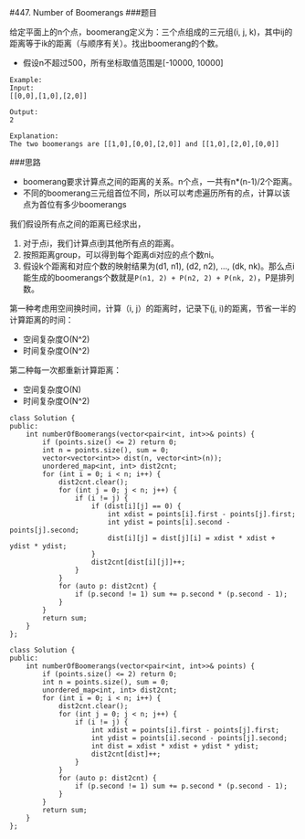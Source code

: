 #447. Number of Boomerangs
###题目

给定平面上的n个点，boomerang定义为：三个点组成的三元组(i, j, k)，其中ij的距离等于ik的距离（与顺序有关）。找出boomerang的个数。
 - 假设n不超过500，所有坐标取值范围是[-10000, 10000]

``` 
Example:
Input:
[[0,0],[1,0],[2,0]]

Output:
2

Explanation:
The two boomerangs are [[1,0],[0,0],[2,0]] and [[1,0],[2,0],[0,0]]
```

###思路
 - boomerang要求计算点之间的距离的关系。n个点，一共有n*(n-1)/2个距离。
 - 不同的boomerang三元组首位不同，所以可以考虑遍历所有的点，计算以该点为首位有多少boomerangs

我们假设所有点之间的距离已经求出，

1. 对于点i，我们计算点i到其他所有点的距离。
2. 按照距离group，可以得到每个距离di对应的点个数ni。
3. 假设k个距离和对应个数的映射结果为(d1, n1), (d2, n2), ..., (dk, nk)。那么点i能生成的boomerangs个数就是`P(n1, 2) + P(n2, 2) + P(nk, 2)`，P是排列数。


第一种考虑用空间换时间，计算（i, j）的距离时，记录下(j, i)的距离，节省一半的计算距离的时间：
 - 空间复杂度O(N^2)
 - 时间复杂度O(N^2)

第二种每一次都重新计算距离：
 - 空间复杂度O(N)
 - 时间复杂度O(N^2)

```
class Solution {
public:
    int numberOfBoomerangs(vector<pair<int, int>>& points) {
        if (points.size() <= 2) return 0;
        int n = points.size(), sum = 0;
        vector<vector<int>> dist(n, vector<int>(n));
        unordered_map<int, int> dist2cnt;
        for (int i = 0; i < n; i++) {
            dist2cnt.clear();
            for (int j = 0; j < n; j++) {
                if (i != j) {
                    if (dist[i][j] == 0) {
                        int xdist = points[i].first - points[j].first;
                        int ydist = points[i].second - points[j].second;
                        dist[i][j] = dist[j][i] = xdist * xdist + ydist * ydist;
                    }
                    dist2cnt[dist[i][j]]++;
                }
            }
            for (auto p: dist2cnt) {
                if (p.second != 1) sum += p.second * (p.second - 1);
            }
        }
        return sum;
    }
};
```


```
class Solution {
public:
    int numberOfBoomerangs(vector<pair<int, int>>& points) {
        if (points.size() <= 2) return 0;
        int n = points.size(), sum = 0;
        unordered_map<int, int> dist2cnt;
        for (int i = 0; i < n; i++) {
            dist2cnt.clear();
            for (int j = 0; j < n; j++) {
                if (i != j) {
                    int xdist = points[i].first - points[j].first;
                    int ydist = points[i].second - points[j].second;
                    int dist = xdist * xdist + ydist * ydist;
                    dist2cnt[dist]++;
                }
            }
            for (auto p: dist2cnt) {
                if (p.second != 1) sum += p.second * (p.second - 1);
            }
        }
        return sum;
    }
};
```
